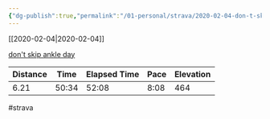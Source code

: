 ```yaml
---
{"dg-publish":true,"permalink":"/01-personal/strava/2020-02-04-don-t-skip-ankle-day/"}
---
```



[[2020-02-04\|2020-02-04]]

[don't skip ankle day](https://www.strava.com/activities/3072631082)

| Distance | Time  | Elapsed Time | Pace | Elevation |
| -------- | ----- | ------------ | ---- | --------- |
| 6.21     | 50:34 | 52:08        | 8:08 | 464       |




#strava
